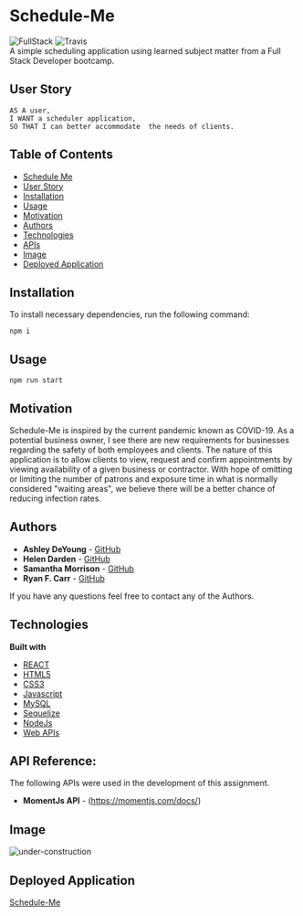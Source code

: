 # Schedule-Me
![FullStack](https://user-images.githubusercontent.com/61035701/84943225-1028d480-b0b2-11ea-8742-e49bc271dcfc.png) ![Travis](https://img.shields.io/travis/com/ashleydeyoung/schedule-me?logo=travis)<br>
A simple scheduling application using learned subject matter from a Full Stack Developer bootcamp.

## User Story
```
AS A user,
I WANT a scheduler application,
SO THAT I can better accommodate  the needs of clients.
```
## Table of Contents

  * [Schedule Me](#schedule-me)
  * [User Story](#user-story)
  * [Installation](#installation)
  * [Usage](#Usage)
  * [Motivation](#motivation)
  * [Authors](#authors)
  * [Technologies](#technologies)
  * [APIs](#api-reference)
  * [Image](#image)
  * [Deployed Application](#deployed-application)

## Installation
To install necessary dependencies, run the following command:

```
npm i
```
## Usage
```
npm run start
```

## Motivation
Schedule-Me is inspired by the current pandemic known as COVID-19. As a potential business owner, I see there are new
requirements for businesses regarding the safety of both employees and clients. The nature of this application is to allow clients
to view, request and confirm appointments by viewing availability of a given business or contractor. 
With hope of omitting or limiting the number of patrons and exposure time in what is normally considered "waiting areas", we believe there will be a better chance of reducing infection rates.


## Authors
* **Ashley DeYoung** - [GitHub](https://github.com/ashleydeyoung)
* **Helen Darden** - [GitHub](https://github.com/hdarden)
* **Samantha Morrison** - [GitHub](https://github.com/sm-pixel)
* **Ryan F. Carr** - [GitHub](https://github.com/RyanFCarr)

If you have any questions feel free to contact any of the Authors.


## Technologies
<b>Built with</b>
- [REACT](https://reactjs.org/docs/getting-started.html)
- [HTML5](https://developer.mozilla.org/en-US/docs/Web/Guide/HTML/HTML5)
- [CSS3](https://developer.mozilla.org/en-US/docs/Web/CSS)
- [Javascript](https://developer.mozilla.org/en-US/docs/Web/JavaScript)
- [MySQL](https://dev.mysql.com/doc/)
- [Sequelize](https://sequelize.org/v5/)
- [NodeJs](https://nodejs.org/en/docs/)
- [Web APIs](https://developer.mozilla.org/en-US/docs/Web/API)

## API Reference:

The following APIs were used in the development of this assignment.
* **MomentJs API** - (https://momentjs.com/docs/)

## Image
![under-construction](https://user-images.githubusercontent.com/61035701/86263984-ec748c80-bb8f-11ea-8cf7-1bb74e78bd97.png)

## Deployed Application
<a href="#">Schedule-Me</a>

